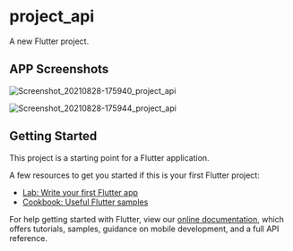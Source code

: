 # project_api

A new Flutter project.

## APP Screenshots

![Screenshot_20210828-175940_project_api](https://user-images.githubusercontent.com/51874624/131217997-77458560-7b44-4e74-b3fc-478aaefcb3fc.jpg)

![Screenshot_20210828-175944_project_api](https://user-images.githubusercontent.com/51874624/131218035-ab4040b5-c8ef-4427-96eb-a10125f54b9e.jpg)



## Getting Started

This project is a starting point for a Flutter application.

A few resources to get you started if this is your first Flutter project:

- [Lab: Write your first Flutter app](https://flutter.dev/docs/get-started/codelab)
- [Cookbook: Useful Flutter samples](https://flutter.dev/docs/cookbook)

For help getting started with Flutter, view our
[online documentation](https://flutter.dev/docs), which offers tutorials,
samples, guidance on mobile development, and a full API reference.
